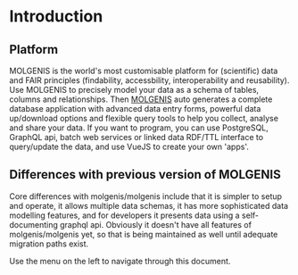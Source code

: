 # Introduction

## Platform

MOLGENIS is the world's most customisable platform for (scientific) data and FAIR principles (findability, accessbility,
interoperability and reusability). Use MOLGENIS to precisely model your data as a schema of tables, columns and
relationships. Then [MOLGENIS](http://molgenis.org)
auto generates a complete database application with advanced data entry forms, powerful data up/download options and
flexible query tools to help you collect, analyse and share your data. If you want to program, you can use PostgreSQL,
GraphQL api, batch web services or linked data RDF/TTL interface to query/update the data, and use VueJS to create your
own 'apps'.

## Differences with previous version of MOLGENIS

Core differences with molgenis/molgenis include that it is simpler to setup and operate, it allows multiple data
schemas, it has more sophisticated data modelling features, and for developers it presents data using a self-documenting
graphql api. Obviously it doesn't have all features of molgenis/molgenis yet, so that is being maintained as well until
adequate migration paths exist.

Use the menu on the left to navigate through this document.
